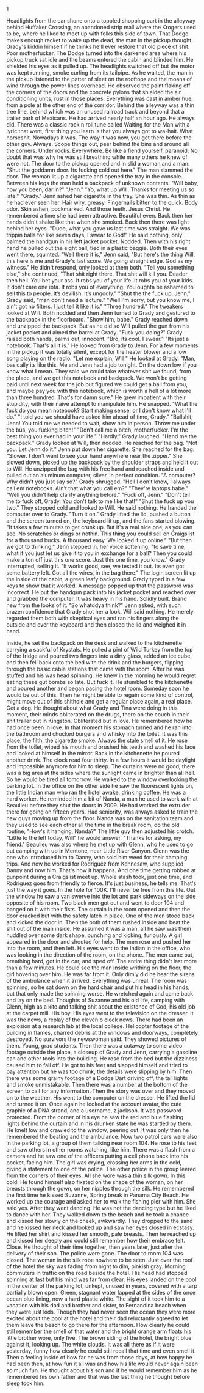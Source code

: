 
1

  Headlights from the car shone onto a toppled shopping cart in the alleyway behind Huffaker Crossing, an abandoned strip mall where the Krogers used to be, where he liked to meet up with folks this side of town. That Dodge makes enough racket to wake up the dead, the man in the pickup thought. Grady's kiddin himself if he thinks he'll ever restore that old piece of shit. Poor motherfucker. The Dodge turned into the darkened area where his pickup truck sat idle and the beams entered the cabin and blinded him. He shielded his eyes as it pulled up. The headlights switched off but the motor was kept running, smoke curling from its tailpipe. As he waited, the man in the pickup listened to the patter of sleet on the rooftops and the moans of wind through the power lines overhead. He observed the paint flaking off the corners of the doors and the concrete pylons that shielded the air conditioning units, rust in those places. Everything was cast in amber hue, from a pole at the other end of the corridor. Behind the alleyway was a thin tree line, behind which was an unused railroad track and beyond that a trailer park of Mexicans.
  He had arrived nearly half an hour ago. He always did. There was a classic rock n roll tune called Waiting for the Man with a lyric that went, first thing you learn is that you always got to wa-hait. What horseshit. Nowadays it was. The way it was now, you get there before the other guy. Always. Scope things out, peer behind the bins and around all the corners. Under rocks. Everywhere. Be like a fiend yourself, paranoid. No doubt that was why he was still breathing while many others he knew of were not.
  The door to the pickup opened and in slid a woman and a man. 
  "Shut the goddamn door. Its fucking cold out here."
  The man slammed the door. The woman lit up a cigarette and opened the tray in the console. Between his legs the man held a backpack of unknown contents.
  "Will baby, how you been, darlin?"
  "Jenn."
  "Yo, what up Will. Thanks for meeting us so late."
  "Grady."
  Jenn ashed her cigarette in the tray. She was thin. As thin as he had ever seen her. Hair wiry, greasy. Fingernails bitten to the quick. Body odor. Skin ashen, pockmarked. And those teeth. Jesus Christ. He remembered a time she had been attractive. Beautiful even. Back then her hands didn't shake like that when she smoked. Back then there was light behind her eyes.
  "Dude, what you gave us last time was straight. We was trippin balls for like seven days, I swear to God!"
  He said nothing, only palmed the handgun in his left jacket pocket. Nodded. Then with his right hand he pulled out the eight ball, tied in a plastic baggie. Both their eyes went there, squinted.
  "Well there it is," Jenn said, "But here's the thing Will, this here is me and Grady's last score. We going straight edge. God as my witness."
  He didn't respond, only looked at them both.
  "Tell you something else," she continued, "That shit right there. That shit will kill you. Deader then hell. You bet your ass. It robs you of your life. It robs you of your kids. It don't care one iota. It robs you of everything. You oughta be ashamed to sell this to people. It’s devilish. It’s ungodly."
  "Shut the the fuck up, Jenn," Grady said, "man don't need a lecture."
  "Well I'm sorry, but you know me, I ain't got no filters. I just tell it like it is."
  "Three hundred."
  The tweakers looked at Will. Both nodded and then Jenn turned to Grady and gestured to the backpack in the floorboard.
  "Show him, babe."
  Grady reached down and unzipped the backpack. But as he did so Will pulled the gun from his jacket pocket and aimed the barrel at Grady.
  "Fuck you doing?"
  Grady raised both hands, palms out, innocent.
  "Bro, its cool. I swear."
  "Its just a notebook. That's all it is."
  He looked from Grady to Jenn. For a few moments in the pickup it was totally silent, except for the heater blower and a low song playing on the radio.
  "Let me explain, Will."
  He looked at Grady.
  "Man, basically its like this. Me and Jenn had a job tonight. On the down low if you know what I mean. They said we could take whatever shit we found, from the place, and we got this notebook and backpack. We won't be getting paid until next week for the job but figured we could get a ball from you, and maybe pay you with this notebook, which is worth a hell of a lot more than three hundred. That's for damn sure."
  He grew impatient with their stupidity, with their naive attempt to manipulate him. He snapped. "What the fuck do you mean notebook? Start making sense, or I don't know what I'll do."
  "I told you we should have asked him ahead of time, Grady."
  "Bullshit, Jenn! You told me we needed to wait, show him in person. Throw me under the bus, you fucking bitch!"
  "Don't call me a bitch, motherfucker. I'm the best thing you ever had in your life."
  "Hardly," Grady laughed.
  "Hand me the backpack."
  Grady looked at Will, then nodded. He reached for the bag.
  "Not you. Let Jenn do it."
  Jenn put down her cigarette. She reached for the bag.
  "Slower. I don't want to see your hand anywhere near the zipper."
  She slowed down, picked up the backpack by the shoulder straps and held it out to Will. He unzipped the bag with his free hand and reached inside and pulled out an aluminum computer, silver, in perfect condition.
  "A computer? Why didn't you just say so?"
  Grady shrugged.
  "Hell I don't know, I always call em notebooks. Ain't that what you call em?"
  "They're laptops babe."
  "Well you didn't help clarify anything before."
  "Fuck off, Jenn."
  "Don't tell me to fuck off, Grady. You don't talk to me like that!"
	"Shut the fuck up you two."
	They stopped cold and looked to Will. He said nothing. He handed the computer over to Grady.
	"Turn it on."
	Grady lifted the lid, pushed a button and the screen turned on, the keyboard lit up, and the fans started blowing.
	"It takes a few minutes to get crunk up. But it's a real nice one, as you can see. No scratches or dings or nothin. This thing you could sell on Craigslist for a thousand bucks. A thousand easy. We looked it up online."
  "But then we got to thinking," Jenn stepped in, her voice softening, "to save time, what if you just let us give it to you in exchange for a ball? Then you could make a ton off just this one score. Just this one time, you know."
  Grady interrupted, selling it.
  "It works good, see, we tested it out. Its even got some battery left. Got all the wires, in the bag there."
  The login screen lit up the inside of the cabin, a green leafy background. Grady typed in a few keys to show that it worked. A message popped up that the password was incorrect.
  He put the handgun pack into his jacket pocket and reached over and grabbed the computer. It was heavy in his hand. Solidly  built. Brand new from the looks of it.
  "So whatddya think?" Jenn asked, with such brazen confidence that Grady shot her a look.
  Will said nothing. He merely regarded them both with skeptical eyes and ran his fingers along the outside and over the keyboard and then closed the lid and weighed it in hand.
  
  Inside, he set the backpack on the desk and walked to the kitchenette carrying a sackful of Krystals. He pulled a pint of Wild Turkey from the top of the fridge and poured two fingers into a dirty glass, added an ice cube, and then fell back onto the bed with the drink and the burgers, flipping through the basic cable stations that came with the room.
  After he was stuffed and his was head spinning. He knew in the morning he would regret eating these gut bombs so late. But fuck it. He stumbled to the kitchenette and poured another and began pacing the hotel room. Someday soon he would be out of this. Then he might be able to regain some kind of control, might move out of this shithole and get a regular place again, a real place. Get a dog. He thought about what Grady and Tina were doing in this moment, their minds obliterated on the drugs, there on the couch in their shit trailer out in Kingston. Obliterated but in love. He remembered how he had once been in love. In that moment his stomach turned and he ran into the bathroom and chucked burgers and whisky into the toilet. It was this place, the filth, the cigarette smoke. Always the stale smell of it. He rose from the toilet, wiped his mouth and brushed his teeth and washed his face and looked at himself in the mirror.
  Back in the kitchenette he poured another drink. The clock read four thirty. In a few hours it would be daylight and impossible anymore for him to sleep. The curtains were no good, there was a big area at the sides where the sunlight came in brighter than all hell. So he would be tired all tomorrow. He walked to the window overlooking the parking lot. In the office on the other side he saw the fluorescent lights on, the little Indian man who ran the hotel awake, drinking coffee. He was a hard worker. He reminded him a bit of Nanda, a man he used to work with at Beaulieu before they shut the doors in 2009. He had worked the extruder there for going on fifteen years. Had seniority, was always asked to train the new guys moving up from the floor. Nanda was on the sanitation team and they used to see each other all the time in the break room, do the old routine,
  "How's it hanging, Nanda?"
  The little guy then adjusted his crotch.
  "Little to the left today, Will" he would answer, "Thanks for asking, my friend."
  Beaulieu was also where he met up with Glenn, who he used to go  out camping with up in Mentone, near Little River Canyon. Glenn was the one who introduced him to Danny, who sold him weed for their camping trips. And now he worked for Rodriguez from Kennesaw, who supplied Danny and now him. That's how it happens. And one time getting robbed at gunpoint during a Craigslist meet up. Whole stash took, just one time, and Rodriguez goes from friendly to fierce. It's just business, he tells me. That's just the way it goes. In the hole for 100K. I'll never be free from this life.
  Out the window he saw a van swerve into the lot and park sideways on the side opposite of his room. Two black men got out and went to door 104 and banged on it with their fists. The curtain in the room opened and then the door cracked but with the safety latch in place. One of the men stood back and kicked the door in. Then the both of them rushed inside and beat the shit out of the man inside. He assumed it was a man, all he saw was them huddled over some dark shape, punching and kicking, furiously. A girl appeared in the door and shouted for help. The men rose and pushed her into the room, and then left. His eyes went to the Indian in the office, who was looking in the direction of the room, on the phone. The men came out, breathing hard, got in the car, and sped off. The entire thing didn't last more than a few minutes. He could see the man inside writhing on the floor, the girl hovering over him.
  He was far from it. Only dimly did he hear the sirens of the ambulance when it arrived. Everything was unreal. The room was spinning, so he sat down on the hard chair and put his head in his hands, but that only made the spinning worse. He wretched again and came back and lay on the bed. Thoughts of Suzanne and his old life, camping with Glenn, high as a kite and talking shit about the existence of God, his old job at the carpet mill. His boy.
  His eyes went to the television on the dresser. It was the news, a replay of the eleven o clock news. There had been an explosion at a research lab at the local college. Helicopter footage of the building in flames, charred debris at the windows and doorways, completely destroyed. No survivors the newswoman said. They showed pictures of them. Young, grad students. Then there was a cutaway to some video footage outside the place, a closeup of Grady and Jenn, carrying a gasoline can and other tools into the building. He rose from the bed but the dizziness caused him to fall off. He got to his feet and slapped himself and tried to pay attention but he was too drunk, the details were slipping by him. Then there was some grainy footage of a Dodge Dart driving off, the tail lights and smoke unmistakable. Then there was a number at the bottom of the screen to call for any information. Then the story was over and they moved on to the weather.
  His went to the computer on the dresser. He lifted the lid and turned it on. Once again he looked at the account avatar, the cute graphic of a DNA strand, and a username, z.jackson. It was password protected.
  From the corner of his eye he saw the red and blue flashing lights behind the curtain and in his drunken state he was startled by them. He knelt low and crawled to the window, peering out. It was only then he remembered the beating and the ambulance. Now two patrol cars were also in the parking lot, a group of them talking near room 104. He rose to his feet and saw others in other rooms watching, like him. There was a flash from a camera and he saw one of the officers putting a cell phone back into his pocket, facing him. The girl was crying, crossing her arms in the cold, giving a statement to one of the police. The other police in the group leered from the corners of their eyes. All she wore was a thin silk gown. In this cold. He found himself also fixated on the shape of the woman, on her breasts through the gown, on her nipples through the silk. He remembered the first time he kissed Suzanne, Spring break in Panama City Beach. He worked up the courage and asked her to walk the fishing pier with him. She said yes. After they went dancing. He was not the dancing type but he liked to dance with her. They walked down to the beach and he took a chance and kissed her slowly on the cheek, awkwardly. They dropped to the sand and he kissed her neck and looked up and saw her eyes closed in ecstasy. He lifted her shirt and kissed her smooth, pale breasts. Then he reached up and kissed her deeply and could still remember how their embrace felt. Close. He thought of their time together, then years later, just after the delivery of their son.
  The police were gone. The door to room 104 was closed. The woman in the silk robe nowhere to be seen. Just over the roof of the hotel the sky was fading from night to dim, pinkish gray. Morning commuters in traffic on the road beside the hotel. His head had stopped spinning at last but his mind was far from clear. His eyes landed on the pool in the center of the parking lot, unkept, unused in years, covered with a tarp partially blown open. Green, stagnant water lapped at the sides of the once ocean blue lining, now a hard plastic white. The sight of it took him to a vacation with his dad and brother and sister, to Fernandina beach when they were just kids. Though they had never seen the ocean they were more excited about the pool at the hotel and their dad reluctantly agreed to let them leave the beach to go there for the afternoon. How clearly he could still remember the smell of that water and the bright orange arm floats his little brother wore, only five. The brown siding of the hotel, the bright blue against it, looking up. The white clouds. It was all there as if it were yesterday, funny how clearly he could still recall that time and even smell it. Then a feeling inside of how far he was from those days, at how happy he had been then, at how fun it all was and how his life would never again been so much fun. He thought about his son and if he would remember him as he remembered his own father and that was the last thing he thought before sleep took him.
  